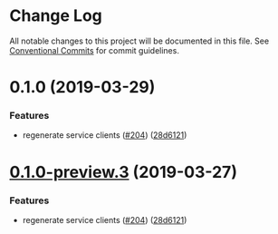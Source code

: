 # Change Log

All notable changes to this project will be documented in this file.
See [Conventional Commits](https://conventionalcommits.org) for commit guidelines.

# 0.1.0 (2019-03-29)


### Features

* regenerate service clients ([#204](https://github.com/AllanFly120/aws-sdk-js-v3-private/issues/204)) ([28d6121](https://github.com/AllanFly120/aws-sdk-js-v3-private/commit/28d6121))





# [0.1.0-preview.3](https://github.com/aws/aws-sdk-js-v3/compare/@aws-sdk/client-cognito-identity-browser@0.1.0-preview.2...@aws-sdk/client-cognito-identity-browser@0.1.0-preview.3) (2019-03-27)


### Features

* regenerate service clients ([#204](https://github.com/aws/aws-sdk-js-v3/issues/204)) ([28d6121](https://github.com/aws/aws-sdk-js-v3/commit/28d6121))
